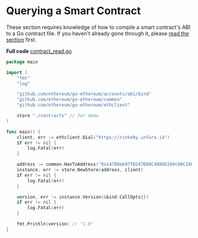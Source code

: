 # Querying a Smart Contract

These section requires knowledge of how to compile a smart contract's ABI to a Go contract file. If you haven't already gone through it, please [read the section](../smart-contract-compile) first.

**Full code** [contract_read.go](https://github.com/miguelmota/ethereum-development-with-go-book/blob/master/code/contract_read.go)

```go
package main

import (
	"fmt"
	"log"

	"github.com/ethereum/go-ethereum/accounts/abi/bind"
	"github.com/ethereum/go-ethereum/common"
	"github.com/ethereum/go-ethereum/ethclient"

	store "./contracts" // for demo
)

func main() {
	client, err := ethclient.Dial("https://rinkeby.infura.io")
	if err != nil {
		log.Fatal(err)
	}

	address := common.HexToAddress("0x147B8eb97fD247D06C4006D269c90C1908Fb5D54")
	instance, err := store.NewStore(address, client)
	if err != nil {
		log.Fatal(err)
	}

	version, err := instance.Version(&bind.CallOpts{})
	if err != nil {
		log.Fatal(err)
	}

	fmt.Println(version) // "1.0"
}
```
